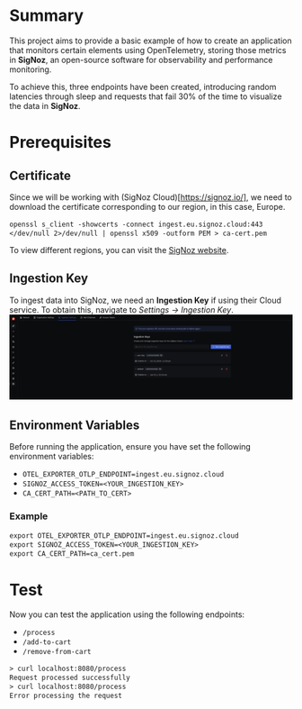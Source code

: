 # Summary
This project aims to provide a basic example of how to create an application that monitors certain elements using OpenTelemetry, storing those metrics in **SigNoz**, an open-source software for observability and performance monitoring.

To achieve this, three endpoints have been created, introducing random latencies through sleep and requests that fail 30% of the time to visualize the data in **SigNoz**.

# Prerequisites
## Certificate
Since we will be working with (SigNoz Cloud)[https://signoz.io/], we need to download the certificate corresponding to our region, in this case, Europe.
```
openssl s_client -showcerts -connect ingest.eu.signoz.cloud:443 </dev/null 2>/dev/null | openssl x509 -outform PEM > ca-cert.pem
``` 


To view different regions, you can visit the [SigNoz website](https://signoz.io/docs/ingestion/signoz-cloud/overview/).

## Ingestion Key
To ingest data into SigNoz, we need an **Ingestion Key** if using their Cloud service.
To obtain this, navigate to *Settings -> Ingestion Key*.
![Ingestion Key](./images/ingestion_key.png)

## Environment Variables
Before running the application, ensure you have set the following environment variables:
- `OTEL_EXPORTER_OTLP_ENDPOINT=ingest.eu.signoz.cloud`
- `SIGNOZ_ACCESS_TOKEN=<YOUR_INGESTION_KEY>`
- `CA_CERT_PATH=<PATH_TO_CERT>`

### Example
```
export OTEL_EXPORTER_OTLP_ENDPOINT=ingest.eu.signoz.cloud
export SIGNOZ_ACCESS_TOKEN=<YOUR_INGESTION_KEY>
export CA_CERT_PATH=ca_cert.pem
```

# Test
Now you can test the application using the following endpoints:
- `/process`
- `/add-to-cart`
- `/remove-from-cart`
```
> curl localhost:8080/process
Request processed successfully
> curl localhost:8080/process
Error processing the request

```